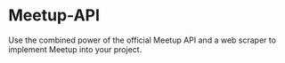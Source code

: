 # Meetup-API
Use the combined power of the official Meetup API and a web scraper to implement Meetup into your project.
